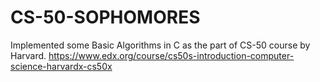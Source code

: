 # CS-50-SOPHOMORES

Implemented some Basic Algorithms in C as the part of CS-50 course by Harvard.
https://www.edx.org/course/cs50s-introduction-computer-science-harvardx-cs50x
